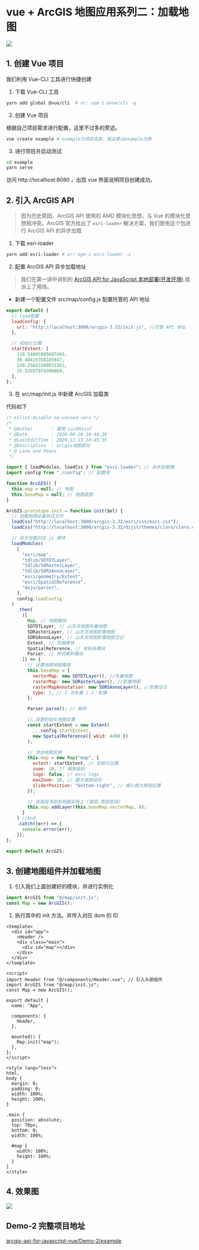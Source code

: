 # vue + ArcGIS 地图应用系列二：加载地图

![](https://raw.githubusercontent.com/LuckRain7/arcgis-api-for-javascript-vue/master/Demo-2/2.png)

## 1. 创建 Vue 项目

我们利用 Vue-CLI 工具进行快捷创建

1.  下载 Vue-CLI 工具

```bash
yarn add global @vue/cli  # or: npm i @vue/cli -g
```

2.  创建 Vue 项目

根据自己项目需求进行配置，这里不过多的赘述。

```bash
vue create example # example为项目名称，我这里以example为例
```

3.  进行项目并启动测试

```bash
cd example
yarn serve
```

访问 http://localhost:8080 ，出现 vue 界面说明项目创建成功。

## 2. 引入 ArcGIS API

> 因为历史原因，ArcGIS API 使用的 AMD 模块化思想，与 Vue 的模块化思想相冲突。ArcGIS 官方给出了 `esri-loader` 解决方案，我们使用这个包进行 ArcGIS API 的异步加载

1.  下载 esri-loader

```bash
yarn add esri-loader # or: npm i esri-loader -s
```

2.  配置 ArcGIS API 异步加载地址

> 我们在第一讲中讲到的 [ArcGIS API for JavaScript 本地部署(开发环境)](https://luckrain7.github.io/arcgis-api-for-javascript-vue/) 就派上了用场。

- 新建一个配置文件 src/map/config.js 配置托管的 API 地址

```javascript
export default {
  // load配置
  loadConfig: {
    url: "http://localhost:3000/arcgis-3.32/init.js", //托管 API 地址
  },

  // 初始化位置
  startExtent: [
    118.54805985687483,
    36.48416358185947,
    120.25643388031263,
    35.52697974396869,
  ],
};
```

3. 在 src/map/init.js 中新建 ArcGIS 加载类

代码如下

```javascript
/* eslint-disable no-unused-vars */
/*
 * @Author       : 震雨 LuckRain7
 * @Date         : 2020-08-20 10:44:38
 * @LastEditTime : 2020-12-15 10:45:35
 * @Description  : arcgis地图部分
 * @ Love and Peace
 */

import { loadModules, loadCss } from "esri-loader"; // 异步加载模
import config from "./config"; // 配置项

function ArcGIS() {
  this.map = null; // 地图
  this.baseMap = null; // 地图底图
}

ArcGIS.prototype.init = function init($el) {
  // 加载地图必备样式文件
  loadCss("http://localhost:3000/arcgis-3.32/esri/css/esri.css");
  loadCss("http://localhost:3000/arcgis-3.32/dijit/themes/claro/claro.css");

  // 异步加载对应 js 模块
  loadModules(
    [
      "esri/map",
      "tdlib/SDTDTLayer",
      "tdlib/SDRasterLayer",
      "tdlib/SDRSAnnoLayer",
      "esri/geometry/Extent",
      "esri/SpatialReference",
      "dojo/parser",
    ],
    config.loadConfig
  )
    .then(
      ([
        Map, // 地图模块
        SDTDTLayer, // 山东天地图矢量地图
        SDRasterLayer, // 山东天地图影像地图
        SDRSAnnoLayer, // 山东天地图影像地图注记
        Extent, // 范围模块
        SpatialReference, // 坐标系模块
        Parser, // 样式解析模块
      ]) => {
        // 设置地图地图图层
        this.baseMap = {
          vectorMap: new SDTDTLayer(), //矢量地图
          rasterMap: new SDRasterLayer(), //影像地图
          rasterMapAnnotation: new SDRSAnnoLayer(), //影像注记
          type: 1, // 1 为矢量 | 2：影像
        };

        Parser.parse(); // 解析

        // 设置初始化地图位置
        const startExtent = new Extent(
          ...config.startExtent,
          new SpatialReference({ wkid: 4490 })
        );

        // 添加地图实例
        this.map = new Map("map", {
          extent: startExtent, // 初始化位置
          zoom: 10, // 缩放级别
          logo: false, // esri logo
          maxZoom: 18, // 最大缩放级别
          sliderPosition: "bottom-right", // 缩小放大按钮位置
        });

        // 将图层添加到地图实例上 (图层,图层层级)
        this.map.addLayer(this.baseMap.vectorMap, 0);
      }
    ) //end
    .catch((err) => {
      console.error(err);
    });
};

export default ArcGIS;
```

## 3. 创建地图组件并加载地图

1. 引入我们上面创建好的模块，并进行实例化

```javascript
import ArcGIS from "@/map/init.js";
const Map = new ArcGIS();
```

1. 执行其中的 init 方法。并传入对应 dom 的 ID

```vue
<template>
  <div id="app">
    <Header />
    <div class="main">
      <div id="map"></div>
    </div>
  </div>
</template>

<script>
import Header from "@/components/Header.vue"; // 引入头部组件
import ArcGIS from "@/map/init.js";
const Map = new ArcGIS();

export default {
  name: "App",

  components: {
    Header,
  },

  mounted() {
    Map.init("map");
  },
};
</script>

<style lang="less">
html,
body {
  margin: 0;
  padding: 0;
  width: 100%;
  height: 100%;
}

.main {
  position: absolute;
  top: 70px;
  bottom: 0;
  width: 100%;

  #map {
    width: 100%;
    height: 100%;
  }
}
</style>
```

## 4. 效果图

![](https://raw.githubusercontent.com/LuckRain7/arcgis-api-for-javascript-vue/master/Demo-2/init.png)

## Demo-2 完整项目地址

[arcgis-api-for-javascript-vue/Demo-2/example](https://github.com/LuckRain7/arcgis-api-for-javascript-vue/tree/master/Demo-2/example)
